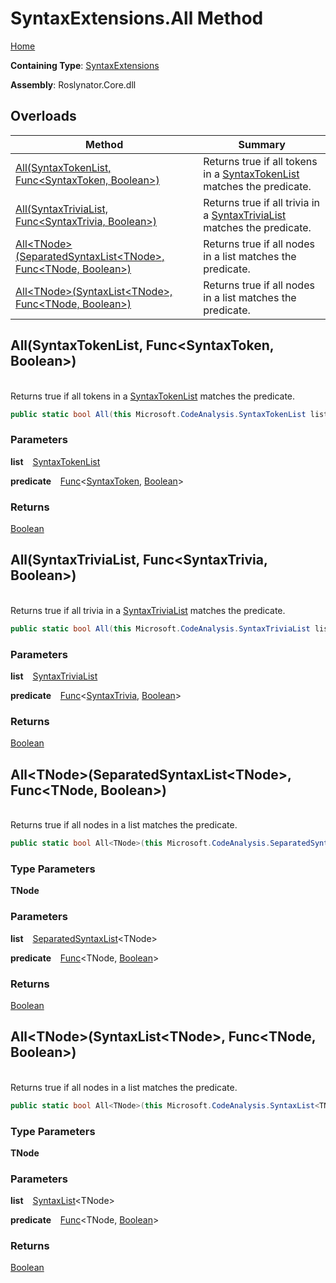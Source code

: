 # SyntaxExtensions\.All Method

[Home](../../../README.md)

**Containing Type**: [SyntaxExtensions](../README.md)

**Assembly**: Roslynator\.Core\.dll

## Overloads

| Method | Summary |
| ------ | ------- |
| [All(SyntaxTokenList, Func\<SyntaxToken, Boolean>)](../All/README.md#Roslynator_SyntaxExtensions_All_Microsoft_CodeAnalysis_SyntaxTokenList_System_Func_Microsoft_CodeAnalysis_SyntaxToken_System_Boolean__) | Returns true if all tokens in a [SyntaxTokenList](https://docs.microsoft.com/en-us/dotnet/api/microsoft.codeanalysis.syntaxtokenlist) matches the predicate\. |
| [All(SyntaxTriviaList, Func\<SyntaxTrivia, Boolean>)](../All/README.md#Roslynator_SyntaxExtensions_All_Microsoft_CodeAnalysis_SyntaxTriviaList_System_Func_Microsoft_CodeAnalysis_SyntaxTrivia_System_Boolean__) | Returns true if all trivia in a [SyntaxTriviaList](https://docs.microsoft.com/en-us/dotnet/api/microsoft.codeanalysis.syntaxtrivialist) matches the predicate\. |
| [All\<TNode>(SeparatedSyntaxList\<TNode>, Func\<TNode, Boolean>)](#Roslynator_SyntaxExtensions_All__1_Microsoft_CodeAnalysis_SeparatedSyntaxList___0__System_Func___0_System_Boolean__) | Returns true if all nodes in a list matches the predicate\. |
| [All\<TNode>(SyntaxList\<TNode>, Func\<TNode, Boolean>)](#Roslynator_SyntaxExtensions_All__1_Microsoft_CodeAnalysis_SyntaxList___0__System_Func___0_System_Boolean__) | Returns true if all nodes in a list matches the predicate\. |

## All\(SyntaxTokenList, Func\<SyntaxToken, Boolean>\) <a id="Roslynator_SyntaxExtensions_All_Microsoft_CodeAnalysis_SyntaxTokenList_System_Func_Microsoft_CodeAnalysis_SyntaxToken_System_Boolean__"></a>

\
Returns true if all tokens in a [SyntaxTokenList](https://docs.microsoft.com/en-us/dotnet/api/microsoft.codeanalysis.syntaxtokenlist) matches the predicate\.

```csharp
public static bool All(this Microsoft.CodeAnalysis.SyntaxTokenList list, Func<Microsoft.CodeAnalysis.SyntaxToken, bool> predicate)
```

### Parameters

**list** &ensp; [SyntaxTokenList](https://docs.microsoft.com/en-us/dotnet/api/microsoft.codeanalysis.syntaxtokenlist)

**predicate** &ensp; [Func](https://docs.microsoft.com/en-us/dotnet/api/system.func-2)\<[SyntaxToken](https://docs.microsoft.com/en-us/dotnet/api/microsoft.codeanalysis.syntaxtoken), [Boolean](https://docs.microsoft.com/en-us/dotnet/api/system.boolean)>

### Returns

[Boolean](https://docs.microsoft.com/en-us/dotnet/api/system.boolean)

## All\(SyntaxTriviaList, Func\<SyntaxTrivia, Boolean>\) <a id="Roslynator_SyntaxExtensions_All_Microsoft_CodeAnalysis_SyntaxTriviaList_System_Func_Microsoft_CodeAnalysis_SyntaxTrivia_System_Boolean__"></a>

\
Returns true if all trivia in a [SyntaxTriviaList](https://docs.microsoft.com/en-us/dotnet/api/microsoft.codeanalysis.syntaxtrivialist) matches the predicate\.

```csharp
public static bool All(this Microsoft.CodeAnalysis.SyntaxTriviaList list, Func<Microsoft.CodeAnalysis.SyntaxTrivia, bool> predicate)
```

### Parameters

**list** &ensp; [SyntaxTriviaList](https://docs.microsoft.com/en-us/dotnet/api/microsoft.codeanalysis.syntaxtrivialist)

**predicate** &ensp; [Func](https://docs.microsoft.com/en-us/dotnet/api/system.func-2)\<[SyntaxTrivia](https://docs.microsoft.com/en-us/dotnet/api/microsoft.codeanalysis.syntaxtrivia), [Boolean](https://docs.microsoft.com/en-us/dotnet/api/system.boolean)>

### Returns

[Boolean](https://docs.microsoft.com/en-us/dotnet/api/system.boolean)

## All\<TNode>\(SeparatedSyntaxList\<TNode>, Func\<TNode, Boolean>\) <a id="Roslynator_SyntaxExtensions_All__1_Microsoft_CodeAnalysis_SeparatedSyntaxList___0__System_Func___0_System_Boolean__"></a>

\
Returns true if all nodes in a list matches the predicate\.

```csharp
public static bool All<TNode>(this Microsoft.CodeAnalysis.SeparatedSyntaxList<TNode> list, Func<TNode, bool> predicate) where TNode : Microsoft.CodeAnalysis.SyntaxNode
```

### Type Parameters

**TNode**

### Parameters

**list** &ensp; [SeparatedSyntaxList](https://docs.microsoft.com/en-us/dotnet/api/microsoft.codeanalysis.separatedsyntaxlist-1)\<TNode>

**predicate** &ensp; [Func](https://docs.microsoft.com/en-us/dotnet/api/system.func-2)\<TNode, [Boolean](https://docs.microsoft.com/en-us/dotnet/api/system.boolean)>

### Returns

[Boolean](https://docs.microsoft.com/en-us/dotnet/api/system.boolean)

## All\<TNode>\(SyntaxList\<TNode>, Func\<TNode, Boolean>\) <a id="Roslynator_SyntaxExtensions_All__1_Microsoft_CodeAnalysis_SyntaxList___0__System_Func___0_System_Boolean__"></a>

\
Returns true if all nodes in a list matches the predicate\.

```csharp
public static bool All<TNode>(this Microsoft.CodeAnalysis.SyntaxList<TNode> list, Func<TNode, bool> predicate) where TNode : Microsoft.CodeAnalysis.SyntaxNode
```

### Type Parameters

**TNode**

### Parameters

**list** &ensp; [SyntaxList](https://docs.microsoft.com/en-us/dotnet/api/microsoft.codeanalysis.syntaxlist-1)\<TNode>

**predicate** &ensp; [Func](https://docs.microsoft.com/en-us/dotnet/api/system.func-2)\<TNode, [Boolean](https://docs.microsoft.com/en-us/dotnet/api/system.boolean)>

### Returns

[Boolean](https://docs.microsoft.com/en-us/dotnet/api/system.boolean)

